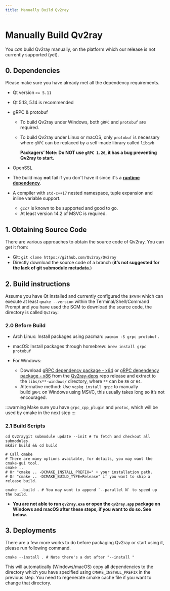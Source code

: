 ```yaml
---
title: Manually Build Qv2ray
---
```


# Manually Build Qv2ray

You *can* build Qv2ray manually, on the platform which our release is not currently supported (yet).

## 0. Dependencies

Please make sure you have already met all the dependency requirements.

- Qt version `>= 5.11`

- Qt 5.13, 5.14 is recommended

- gRPC & protobuf
  
  - To build Qv2ray under Windows, both `gRPC` and `protobuf` are required.
  
  - To build Qv2ray under Linux or macOS, only `protobuf` is necessary where `gRPC` can be replaced by a self-made library called `libqvb`
    
    **Packagers’ Note: Do NOT use `gRPC 1.26`, it has a bug preventing Qv2ray to start.**

- OpenSSL

- The build may **not** fail if you don't have it since it's a **<u>runtime dependency</u>**.

- A compiler with `std-c++17` nested namespace, tuple expansion and inline variable support.
  
  - `gcc7` is known to be supported and good to go.
  - At least version 14.2 of MSVC is required.

## 1. Obtaining Source Code

There are various approaches to obtain the source code of Qv2ray. You can get it from:

- Git: `git clone https://github.com/Qv2ray/Qv2ray`
- Directly download the source code of a branch (**it’s not suggested for the lack of git submodule metadata.**)

## 2. Build instructions

Assume you have Qt installed and currently configured the `$PATH` which can execute at least `qmake --version` within the Terminal/Shell/Command Prompt and you have used the SCM to download the source code, the directory is called `Qv2ray`:

### 2.0 Before Build

- Arch Linux: Install packages using pacman: `pacman -S grpc protobuf` .

- macOS: Install packages through homebrew: `brew install grpc protobuf`

- For Windows:
  
  - Download [gRPC dependency package - x64](https://github.com/Qv2ray/Qv2ray-deps/releases/download/release/Qv2ray-deps-grpc-x64-windows.7z) or [gRPC dependency package - x86](https://github.com/Qv2ray/Qv2ray-deps/releases/download/release/Qv2ray-deps-grpc-x86-windows.7z) from the [Qv2ray-deps](https://github.com/Qv2ray/Qv2ray-deps) repo release and extract to the `libs/x**-windows/` directory, where `**` can be `86` or `64`.
  - Alternative method: Use `vcpkg install grpc` to manually build `gRPC` on Windows using MSVC, this usually takes long so it’s not encouraged.

:::warning 
Make sure you have `grpc_cpp_plugin` and `protoc`, which will be used by cmake in the next step
:::

### 2.1 Build Scripts

```shell
cd Qv2raygit submodule update --init # To fetch and checkout all submodules.
mkdir build && cd build

# Call cmake
# There are many options available, for details, you may want the cmake-gui tool.
cmake .. 
# Or "cmake .. -DCMAKE_INSTALL_PREFIX=" + your installation path.
# Or "cmake .. -DCMAKE_BUILD_TYPE=Release" if you want to ship a release build.

cmake --build . # You may want to append `--parallel N` to speed up the build.
```

- **You are not able to run `qv2ray.exe` or open the `qv2ray.app` package on Windows and macOS after these steps, if you want to do so. See below.**

## 3. Deployments

There are a few more works to do before packaging Qv2ray or start using it, please run following command.

```shell
cmake --install . # Note there's a dot after "--install "
```

This will automatically (Windows/macOS) copy all dependencies to the directory which you have specified using `CMAKE_INSTALL_PREFIX` in the previous step. You need to regenerate cmake cache file if you want to change that directory.
